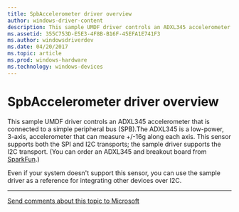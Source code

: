 ```yaml
---
title: SpbAccelerometer driver overview
author: windows-driver-content
description: This sample UMDF driver controls an ADXL345 accelerometer that is connected to a simple peripheral bus (SPB).
ms.assetid: 355C753D-E5E3-4F8B-B16F-45EFA1E741F3
ms.author: windowsdriverdev
ms.date: 04/20/2017
ms.topic: article
ms.prod: windows-hardware
ms.technology: windows-devices
---
```


# SpbAccelerometer driver overview


This sample UMDF driver controls an ADXL345 accelerometer that is connected to a simple peripheral bus (SPB).The ADXL345 is a low-power, 3-axis, accelerometer that can measure +/-16g along each axis. This sensor supports both the SPI and I2C transports; the sample driver supports the I2C transport. (You can order an ADXL345 and breakout board from [SparkFun](http://go.microsoft.com/fwlink/p/?linkid=401463).)

Even if your system doesn't support this sensor, you can use the sample driver as a reference for integrating other devices over I2C.

 

 


--------------------
[Send comments about this topic to Microsoft](mailto:wsddocfb@microsoft.com?subject=Documentation%20feedback%20%5Bsensors\sensors%5D:%20SpbAccelerometer%20driver%20overview%20%20RELEASE:%20%281/12/2017%29&body=%0A%0APRIVACY%20STATEMENT%0A%0AWe%20use%20your%20feedback%20to%20improve%20the%20documentation.%20We%20don't%20use%20your%20email%20address%20for%20any%20other%20purpose,%20and%20we'll%20remove%20your%20email%20address%20from%20our%20system%20after%20the%20issue%20that%20you're%20reporting%20is%20fixed.%20While%20we're%20working%20to%20fix%20this%20issue,%20we%20might%20send%20you%20an%20email%20message%20to%20ask%20for%20more%20info.%20Later,%20we%20might%20also%20send%20you%20an%20email%20message%20to%20let%20you%20know%20that%20we've%20addressed%20your%20feedback.%0A%0AFor%20more%20info%20about%20Microsoft's%20privacy%20policy,%20see%20http://privacy.microsoft.com/default.aspx. "Send comments about this topic to Microsoft")



